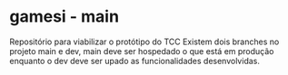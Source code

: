 # gamesi - main
Repositório para viabilizar o protótipo do TCC
Existem dois branches no projeto main e dev, main deve ser hospedado o que está em produção enquanto o dev deve ser upado as funcionalidades desenvolvidas.
